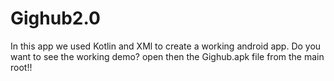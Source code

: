 # Gighub2.0

In this app we used Kotlin and XMl to create a working android app. Do you want to see the working demo? open then the Gighub.apk file from the main root!!
